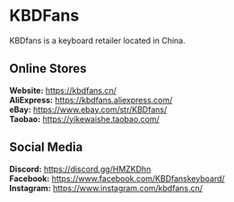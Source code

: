 # KBDFans

KBDfans is a keyboard retailer located in China. 

## Online Stores

**Website:** https://kbdfans.cn/  
**AliExpress:** https://kbdfans.aliexpress.com/  
**eBay:** https://www.ebay.com/str/KBDfans/  
**Taobao:** https://yikewaishe.taobao.com/  

## Social Media

**Discord:** https://discord.gg/HMZKDhn  
**Facebook:** https://www.facebook.com/KBDfanskeyboard/  
**Instagram:** https://www.instagram.com/kbdfans.cn/  

